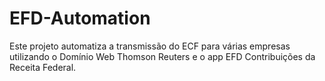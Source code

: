 # EFD-Automation
Este projeto automatiza a transmissão do ECF para várias empresas utilizando o Domínio Web Thomson Reuters e o app EFD Contribuições da Receita Federal.
